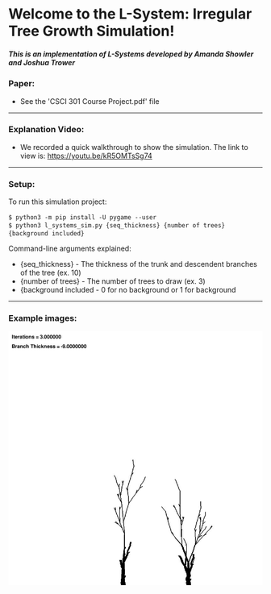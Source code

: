 # Welcome to the L-System: Irregular Tree Growth Simulation!
##### This is an implementation of L-Systems developed by Amanda Showler and Joshua Trower

### Paper:
- See the 'CSCI 301 Course Project.pdf' file

---

### Explanation Video:
- We recorded a quick walkthrough to show the simulation. The link to view is: https://youtu.be/kR5OMTsSg74

---
### Setup:
To run this simulation project:

```
$ python3 -m pip install -U pygame --user
$ python3 l_systems_sim.py {seq_thickness} {number of trees} {background included}
```

Command-line arguments explained:
* {seq_thickness} - The thickness of the trunk and descendent branches of the tree (ex. 10)
* {number of trees} - The number of trees to draw (ex. 3)
* {background included - 0 for no background or 1 for background

---
### Example images:
<img src="Tree1.jpeg">
